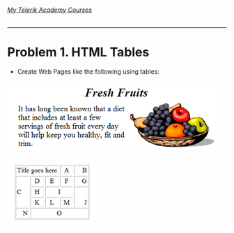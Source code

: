 ###### [My Telerik Academy Courses](https://github.com/nikolovdeyan/TelerikAcademy) 
-------------------------------------

Problem 1. HTML Tables
===========

*	Create Web Pages like the following using tables:

![picture1](./resources/task1-1.png)

![picture2](./resources/task1-2.png)

